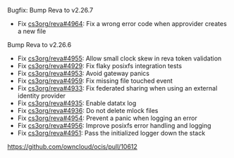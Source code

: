 Bugfix: Bump Reva to v2.26.7

   * Fix [cs3org/reva#4964](https://github.com/cs3org/reva/issues/4964): Fix a wrong error code when approvider creates a new file

Bump Reva to v2.26.6

   * Fix [cs3org/reva#4955](https://github.com/cs3org/reva/issues/4955): Allow small clock skew in reva token validation
   * Fix [cs3org/reva#4929](https://github.com/cs3org/reva/issues/4929): Fix flaky posixfs integration tests
   * Fix [cs3org/reva#4953](https://github.com/cs3org/reva/issues/4953): Avoid gateway panics
   * Fix [cs3org/reva#4959](https://github.com/cs3org/reva/issues/4959): Fix missing file touched event
   * Fix [cs3org/reva#4933](https://github.com/cs3org/reva/issues/4933): Fix federated sharing when using an external identity provider
   * Fix [cs3org/reva#4935](https://github.com/cs3org/reva/issues/4935): Enable datatx log
   * Fix [cs3org/reva#4936](https://github.com/cs3org/reva/issues/4936): Do not delete mlock files
   * Fix [cs3org/reva#4954](https://github.com/cs3org/reva/issues/4954): Prevent a panic when logging an error
   * Fix [cs3org/reva#4956](https://github.com/cs3org/reva/issues/4956): Improve posixfs error handling and logging
   * Fix [cs3org/reva#4951](https://github.com/cs3org/reva/issues/4951): Pass the initialized logger down the stack

https://github.com/owncloud/ocis/pull/10612
